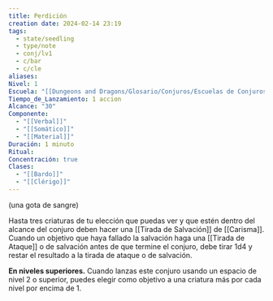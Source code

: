 ```yaml
---
title: Perdición
creation date: 2024-02-14 23:19
tags:
  - state/seedling
  - type/note
  - conj/lv1
  - c/bar
  - c/cle
aliases: 
Nivel: 1
Escuela: "[[Dungeons and Dragons/Glosario/Conjuros/Escuelas de Conjuros/Encantamiento]]"
Tiempo_de_Lanzamiento: 1 accion
Alcance: "30"
Componente:
  - "[[Verbal]]"
  - "[[Somático]]"
  - "[[Material]]"
Duración: 1 minuto
Ritual: 
Concentración: true
Clases:
  - "[[Bardo]]"
  - "[[Clérigo]]"
---
```

(una gota de sangre)

Hasta tres criaturas de tu elección que puedas ver y que estén dentro del alcance del conjuro deben hacer una [[Tirada de Salvación]] de [[Carisma]]. Cuando un objetivo que haya fallado la salvación haga una [[Tirada de Ataque]] o de salvación antes de que termine el conjuro, debe tirar 1d4 y restar el resultado a la tirada de ataque o de salvación.

**En niveles superiores.** Cuando lanzas este conjuro usando un espacio de nivel 2 o superior, puedes elegir como objetivo a una criatura más por cada nivel por encima de 1.
